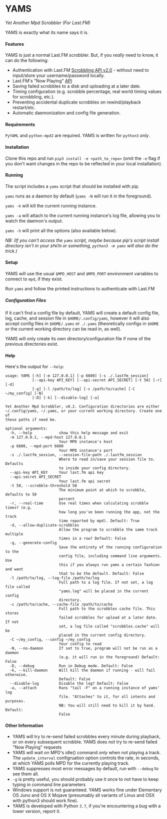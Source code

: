 YAMS
====

*Yet Another Mpd Scrobbler (For Last.FM)*

YAMS is exactly what its name says it is.

#### Features
YAMS is just a normal Last.FM scrobbler. But, if you *really* need to know, it can do the following:

* Authentication with Last.FM [Scrobbling API v2.0](https://www.last.fm/api/scrobbling) - without need to input/store your username/password locally.
* Last.FM's "Now Playing" [API](https://www.last.fm/api/show/track.updateNowPlaying)
* Saving failed scrobbles to a disk and uploading at a later date.
* Timing configuration (e.g. scrobble percentage, real world timing values for scrobbling, etc.).
* Preventing accidental duplicate scrobbles on rewind/playback restart/etc.
* Automatic daemonization and config file generation.

#### Requirements
`PyYAML` and `python-mpd2` are required. YAMS is written for `python3` *only*.

#### Installation
Clone this repo and run `pip3 install -e <path_to_repo>` (omit the `-e` flag if you don't want changes in the repo to be reflected in your local installation).

#### Running

The script includes a `yams` script that should be installed with pip.

`yams` runs as a daemon by default (`yams -N` will run it in the foreground).

`yams -k` will kill the current running instance. 

`yams -a` will attach to the current running instance's log file, allowing you to watch the daemon's output.

`yams -h` will print all the options (also available below).

 *NB: (If you can't access the `yams` script, maybe because pip's script install directory isn't in your `$PATH` or something, `python3 -m yams` will also do the trick.)*

#### Setup

YAMS will use the usual `$MPD_HOST` and `$MPD_PORT` environment variables to connect to `mpd`, if they exist.

Run `yams` and follow the printed instructions to authenticate with Last.FM

##### Configuration Files

If it can't find a config file by default, YAMS will create a default config file, log, cache, and session file in `$HOME/.config/yams`, however it will also accept config files in `$HOME/.yams` or `./.yams` (theoretically configs in `$HOME` or the current working directory can be read in, as well). 

YAMS will only create its own directory/configuration file if none of the previous directories exist.

#### Help

Here's the output for `--help`:

```
usage: YAMS [-h] [-m 127.0.0.1] [-p 6600] [-s ./.lastfm_session]
            [--api-key API_KEY] [--api-secret API_SECRET] [-t 50] [-r] [-d]
            [-g] [-l /path/to/log] [-c /path/to/cache] [-C ~/my_config] [-N]
            [-D] [-k] [--disable-log] [-a]

Yet Another Mpd Scrobbler, v0.2. Configuration directories are either
~/.config/yams, ~/.yams, or your current working directory. Create one of
these paths if need be.

optional arguments:
  -h, --help            show this help message and exit
  -m 127.0.0.1, --mpd-host 127.0.0.1
                        Your MPD instance's host
  -p 6600, --mpd-port 6600
                        Your MPD instance's port
  -s ./.lastfm_session, --session-file-path ./.lastfm_session
                        Where to read in/save your session file to. Defaults
                        to inside your config directory.
  --api-key API_KEY     Your last.fm api key
  --api-secret API_SECRET
                        Your last.fm api secret
  -t 50, --scrobble-threshold 50
                        The minimum point at which to scrobble, defaults to 50
                        percent
  -r, --real-time       Use real times when calculating scrobble times? (e.g.
                        how long you've been running the app, not the track
                        time reported by mpd). Default: True
  -d, --allow-duplicate-scrobbles
                        Allow the program to scrobble the same track multiple
                        times in a row? Default: False
  -g, --generate-config
                        Save the entirety of the running configuration to the
                        config file, including command line arguments. Use
                        this if you always run yams a certain fashion and want
                        that to be the default. Default: False
  -l /path/to/log, --log-file /path/to/log
                        Full path to a log file. If not set, a log file called
                        "yams.log" will be placed in the current config
                        directory.
  -c /path/to/cache, --cache-file /path/to/cache
                        Full path to the scrobbles cache file. This stores
                        failed scrobbles for upload at a later date. If not
                        set, a log file called "scrobbles.cache" will be
                        placed in the current config directory.
  -C ~/my_config, --config ~/my_config
                        Your config to read
  -N, --no-daemon       If set to true, program will not be run as a daemon
                        (e.g. it will run in the foreground) Default: False
  -D, --debug           Run in Debug mode. Default: False
  -k, --kill-daemon     Will kill the daemon if running - will fail otherwise.
                        Default: False
  --disable-log         Disable the log? Default: False
  -a, --attach          Runs "tail -F" on a running instance of yams' log
                        file. "Attaches" to it, for all intents and purposes.
                        NB: You will still need to kill it by hand. Default:
                        False

```
#### Other Information
- YAMS will try to re-send failed scrobbles every minute during playback, or on every subsequent scrobble. YAMS does not try to re-send failed "Now Playing" requests
- YAMS will wait on MPD's idle() command *only* when not playing a track. The `update_interval` configruation option controls the rate, in seconds, at which YAMS polls MPD for the currently playing track.
- YAMS suppresses most error messages by default, run with `--debug` to see them all.
- `-g` is pretty useful, you should probably use it once to not have to keep typing in command line parameters
- Windows support is not guaranteed. YAMS works fine under Elementary OS Juno and OS X Mojave (presumably all variants of Linux and OSX with python3 should work fine).
- YAMS is developed with Python `3.7`, if you're encountering a bug with a lower version, report it.
